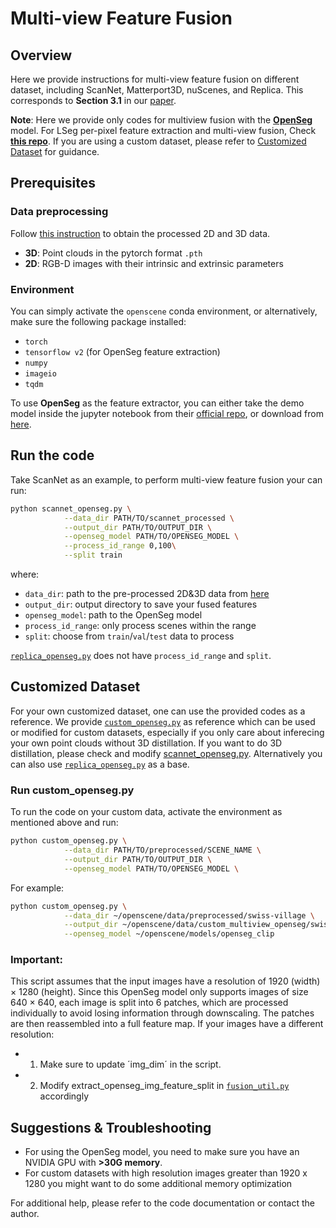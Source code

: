 # Multi-view Feature Fusion

## Overview

Here we provide instructions for multi-view feature fusion on different dataset, including ScanNet, Matterport3D, nuScenes, and Replica. This corresponds to **Section 3.1** in our [paper](https://arxiv.org/abs/2211.15654). 

**Note**: Here we provide only codes for multiview fusion with the **[OpenSeg](https://github.com/tensorflow/tpu/tree/master/models/official/detection/projects/openseg)** model. For LSeg per-pixel feature extraction and multi-view fusion, Check **[this repo](https://github.com/pengsongyou/lseg_feature_extraction)**. If you are using a custom dataset, please refer to [Customized Dataset](#customized-dataset) for guidance.


## Prerequisites

### Data preprocessing
Follow [this instruction](../preprocess/README.md) to obtain the processed 2D and 3D data.
- **3D**: Point clouds in the pytorch format `.pth`
- **2D**: RGB-D images with their intrinsic and extrinsic parameters

### Environment
You can simply activate the `openscene` conda environment, or alternatively, make sure the following package installed:
- `torch`
- `tensorflow v2` (for OpenSeg feature extraction)
- `numpy`
- `imageio`
- `tqdm`

To use **OpenSeg** as the feature extractor, you can either take the demo model inside the jupyter notebook from their [official repo](https://github.com/tensorflow/tpu/tree/master/models/official/detection/projects/openseg), or download from [here](https://drive.google.com/file/d/1DgyH-1124Mo8p6IUJ-ikAiwVZDDfteak/view?usp=sharing).

## Run the code

Take ScanNet as an example, to perform multi-view feature fusion your can run:
```bash
python scannet_openseg.py \
            --data_dir PATH/TO/scannet_processed \
            --output_dir PATH/TO/OUTPUT_DIR \
            --openseg_model PATH/TO/OPENSEG_MODEL \
            --process_id_range 0,100\
            --split train
```

where:
- `data_dir`: path to the pre-processed 2D&3D data from [here](../../openscene#datasets)
- `output_dir`: output directory to save your fused features
- `openseg_model`: path to the OpenSeg model
- `process_id_range`: only process scenes within the range
- `split`: choose from `train`/`val`/`test` data to process

[`replica_openseg.py`](./replica_openseg.py) does not have `process_id_range` and `split`.

## Customized Dataset
For your own customized dataset, one can use the provided codes as a reference. We provide [`custom_openseg.py`](./custom_openseg.py) as reference which can be used or modified for custom datasets, especially if you only care about inferecing your own point clouds without 3D distillation. If you want to do 3D distillation, please check and modify [scannet_openseg.py](./scannet_openseg.py). Alternatively you can also use [`replica_openseg.py`](./replica_openseg.py) as a base.

### Run custom_openseg.py
To run the code on your custom data, activate the environment as mentioned above and run:
```bash
python custom_openseg.py \
            --data_dir PATH/TO/preprocessed/SCENE_NAME \
            --output_dir PATH/TO/OUTPUT_DIR \
            --openseg_model PATH/TO/OPENSEG_MODEL \
```

For example:
```bash
python custom_openseg.py \
            --data_dir ~/openscene/data/preprocessed/swiss-village \
            --output_dir ~/openscene/data/custom_multiview_openseg/swiss-village \
            --openseg_model ~/openscene/models/openseg_clip
```

### Important:
This script assumes that the input images have a resolution of 1920 (width) × 1280 (height).
Since this OpenSeg model only supports images of size 640 × 640, each image is split into 6 patches, which are processed individually to avoid losing information through downscaling. The patches are then reassembled into a full feature map.
If your images have a different resolution:

- 1. Make sure to update ´img_dim´ in the script.

- 2. Modify extract_openseg_img_feature_split in [`fusion_util.py`](./fusion_util.py) accordingly

## Suggestions & Troubleshooting

- For using the OpenSeg model, you need to make sure you have an NVIDIA GPU with **>30G memory**.
- For custom datasets with high resolution images greater than 1920 x 1280 you might want to do some additional memory optimization

For additional help, please refer to the code documentation or contact the author.